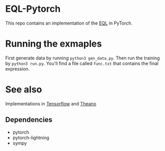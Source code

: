 # EQL-Pytorch
 
This repo contains an implementation of the [EQL](http://proceedings.mlr.press/v80/sahoo18a.html) in PyTorch.

# Running the exmaples

First generate data by running  `python3 gen_data.py`.
Then run the training by `python3 run.py`. You'll find a file called
`func.txt` that contains the final expression.

# See also

Implementations in [Tensorflow](https://github.com/martius-lab/EQL_Tensorflow) and [Theano](https://github.com/martius-lab/EQL)

## Dependencies
- pytorch
- pytorch-lightning
- sympy

